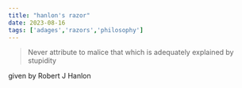 ```yaml
---
title: "hanlon's razor"
date: 2023-08-16
tags: ['adages','razors','philosophy']
---
```


> Never attribute to malice that which is adequately explained by stupidity

given by Robert J Hanlon 
